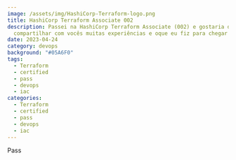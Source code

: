 ```yaml
---
image: /assets/img/HashiCorp-Terraform-logo.png
title: HashiCorp Terraform Associate 002
description: Passei na HashiCorp Terraform Associate (002) e gostaria de
  compartilhar com vocês muitas experiências e oque eu fiz para chegar até aqui.
date: 2023-04-24
category: devops
background: "#05A6F0"
tags:
  - Terraform
  - certified
  - pass
  - devops
  - iac
categories:
  - Terraform
  - certified
  - pass
  - devops
  - iac
---
```

P﻿ass